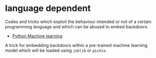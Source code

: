 # language dependent

Codes and tricks which exploit the behaviour intended or not of a certain programming language and which can be abused to embed backdoors.

- [Python Machine learning](PythonMachineLearning)

A trick for embedding backdoors within a pre-trained machine learning model which will be loaded using `joblib` or `pickle`.